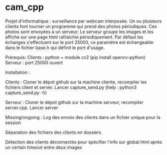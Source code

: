 # cam_cpp
Projet d'informatique : surveillance par webcam interposée.
Un ou plusieurs clients font tourner un programme qui prend des photos périodiques. Ces photos sont envoyées à un serveur;
Le serveur groupe les images et les affiche sur une page html rafraichie périodiquement.
Par défaut les échanges s'effectuent sur le port 25000, ce paramètre est échangeable dans le fichier base.h qui définit le port d'usage.

Prérequis:
Clients : python + module cv2 (pip install opencv-python)
Serveur : port 25000 ouvert

Installation :

Clients :
Cloner le dépot github sur la machine cliente, recompiler les fichiers client et server.
Lancer capture_send.py (help : python3 capture_send.py -h)

Serveur :
Cloner le dépot github sur la machine serveur, recompiler server.cpp.
Lancer server



Missing/ongoing :
Log des envois des clients dans un fichier unique pour la session

Séparation des fichiers des clients en dossiers

Détection des clients déconnectés pour spécifier l'info sur global.html après un certain timeout entre deux images
